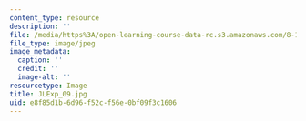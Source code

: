 ```yaml
---
content_type: resource
description: ''
file: /media/https%3A/open-learning-course-data-rc.s3.amazonaws.com/8-13-14-experimental-physics-i-ii-junior-lab-fall-2016-spring-2017/e8f85d1b6d96f52cf56e0bf09f3c1606_JLExp_09.jpg
file_type: image/jpeg
image_metadata:
  caption: ''
  credit: ''
  image-alt: ''
resourcetype: Image
title: JLExp_09.jpg
uid: e8f85d1b-6d96-f52c-f56e-0bf09f3c1606
---
```

